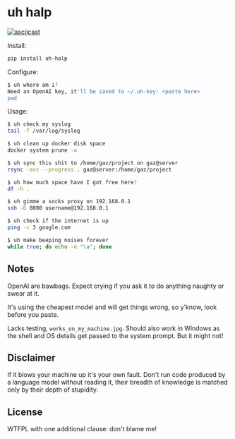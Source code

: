 # uh halp

[![asciicast](https://asciinema.org/a/ASSdgBXQxXTh24rZRSn7t8JUB.svg)](https://asciinema.org/a/ASSdgBXQxXTh24rZRSn7t8JUB)

Install:

```bash
pip install uh-halp
```

Configure:

```bash
$ uh where am i?
Need an OpenAI key, it'll be saved to ~/.uh-key: <paste here>
pwd
```

Usage:

```bash
$ uh check my syslog
tail -f /var/log/syslog

$ uh clean up docker disk space
docker system prune -a

$ uh sync this shit to /home/gaz/project on gaz@server
rsync -avz --progress . gaz@server:/home/gaz/project

$ uh how much space have I got free here?
df -h .

$ uh gimme a socks proxy on 192.168.0.1
ssh -D 8080 username@192.168.0.1

$ uh check if the internet is up
ping -c 3 google.com

$ uh make beeping noises forever
while true; do echo -e "\a"; done
```

## Notes

OpenAI are bawbags. Expect crying if you ask it to do anything naughty or
swear at it.

It's using the cheapest model and will get things wrong, so y'know, look
before you paste.

Lacks testing, `works_on_my_machine.jpg`. Should also work in Windows as the
shell and OS details get passed to the system prompt. But it might not!

## Disclaimer

If it blows your machine up it's your own fault. Don't run code produced by
a language model without reading it, their breadth of knowledge is matched
only by their depth of stupidity.

## License

WTFPL with one additional clause: don't blame me!
